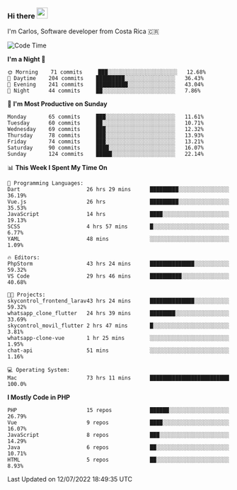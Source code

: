 ### Hi there <img src="https://media.giphy.com/media/hvRJCLFzcasrR4ia7z/giphy.gif" width="25px" height="25px">

I'm Carlos, Software developer from Costa Rica 🇨🇷

<!--START_SECTION:waka-->
![Code Time](http://img.shields.io/badge/Code%20Time-0%20secs-blue)

**I'm a Night 🦉** 

```text
🌞 Morning    71 commits     ███░░░░░░░░░░░░░░░░░░░░░░   12.68% 
🌆 Daytime    204 commits    █████████░░░░░░░░░░░░░░░░   36.43% 
🌃 Evening    241 commits    ██████████░░░░░░░░░░░░░░░   43.04% 
🌙 Night      44 commits     ██░░░░░░░░░░░░░░░░░░░░░░░   7.86%

```
📅 **I'm Most Productive on Sunday** 

```text
Monday       65 commits     ███░░░░░░░░░░░░░░░░░░░░░░   11.61% 
Tuesday      60 commits     ██░░░░░░░░░░░░░░░░░░░░░░░   10.71% 
Wednesday    69 commits     ███░░░░░░░░░░░░░░░░░░░░░░   12.32% 
Thursday     78 commits     ███░░░░░░░░░░░░░░░░░░░░░░   13.93% 
Friday       74 commits     ███░░░░░░░░░░░░░░░░░░░░░░   13.21% 
Saturday     90 commits     ████░░░░░░░░░░░░░░░░░░░░░   16.07% 
Sunday       124 commits    █████░░░░░░░░░░░░░░░░░░░░   22.14%

```


📊 **This Week I Spent My Time On** 

```text
💬 Programming Languages: 
Dart                     26 hrs 29 mins      █████████░░░░░░░░░░░░░░░░   36.19% 
Vue.js                   26 hrs              █████████░░░░░░░░░░░░░░░░   35.53% 
JavaScript               14 hrs              ████░░░░░░░░░░░░░░░░░░░░░   19.13% 
SCSS                     4 hrs 57 mins       █░░░░░░░░░░░░░░░░░░░░░░░░   6.77% 
YAML                     48 mins             ░░░░░░░░░░░░░░░░░░░░░░░░░   1.09%

🔥 Editors: 
PhpStorm                 43 hrs 24 mins      ██████████████░░░░░░░░░░░   59.32% 
VS Code                  29 hrs 46 mins      ██████████░░░░░░░░░░░░░░░   40.68%

🐱‍💻 Projects: 
skycontrol_frontend_larav43 hrs 24 mins      ██████████████░░░░░░░░░░░   59.32% 
whatsapp_clone_flutter   24 hrs 39 mins      ████████░░░░░░░░░░░░░░░░░   33.69% 
skycontrol_movil_flutter 2 hrs 47 mins       █░░░░░░░░░░░░░░░░░░░░░░░░   3.81% 
whatsapp-clone-vue       1 hr 25 mins        ░░░░░░░░░░░░░░░░░░░░░░░░░   1.95% 
chat-api                 51 mins             ░░░░░░░░░░░░░░░░░░░░░░░░░   1.16%

💻 Operating System: 
Mac                      73 hrs 11 mins      █████████████████████████   100.0%

```

**I Mostly Code in PHP** 

```text
PHP                      15 repos            ██████░░░░░░░░░░░░░░░░░░░   26.79% 
Vue                      9 repos             ████░░░░░░░░░░░░░░░░░░░░░   16.07% 
JavaScript               8 repos             ███░░░░░░░░░░░░░░░░░░░░░░   14.29% 
Java                     6 repos             ██░░░░░░░░░░░░░░░░░░░░░░░   10.71% 
HTML                     5 repos             ██░░░░░░░░░░░░░░░░░░░░░░░   8.93%

```



 Last Updated on 12/07/2022 18:49:35 UTC
<!--END_SECTION:waka-->
